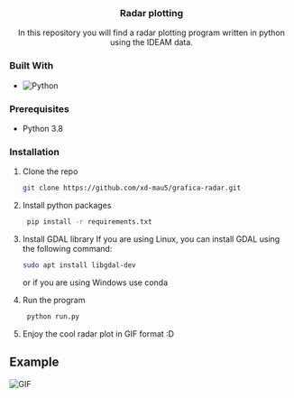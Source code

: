 <br />
<div align="center">
<h3 align="center">Radar plotting</h3>
  <p align="center">
    In this repository you will find a radar plotting program written in python using the IDEAM data.
  </p>
</div>

### Built With

* ![Python](https://img.shields.io/badge/Python-%2314354C.svg?style=for-the-badge&logo=python&logoColor=white)

### Prerequisites

* Python 3.8

### Installation

1. Clone the repo
   ```sh
   git clone https://github.com/xd-mau5/grafica-radar.git
   ```
2. Install python packages
   ```sh
    pip install -r requirements.txt
    ```
3. Install GDAL library
  If you are using Linux, you can install GDAL using the following command:
    ```sh
    sudo apt install libgdal-dev
    ```
    or if you are using Windows use conda
    
4. Run the program
    ```sh
     python run.py
     ```
5. Enjoy the cool radar plot in GIF format :D

<!-- USAGE EXAMPLES -->
## Example

![GIF](Corozal.gif)
